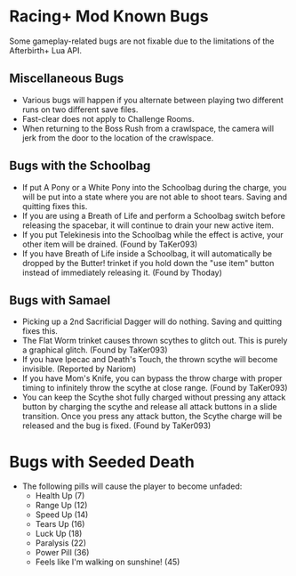 # Racing+ Mod Known Bugs

Some gameplay-related bugs are not fixable due to the limitations of the Afterbirth+ Lua API.

## Miscellaneous Bugs

* Various bugs will happen if you alternate between playing two different runs on two different save files.
* Fast-clear does not apply to Challenge Rooms.
* When returning to the Boss Rush from a crawlspace, the camera will jerk from the door to the location of the crawlspace.

## Bugs with the Schoolbag

* If put A Pony or a White Pony into the Schoolbag during the charge, you will be put into a state where you are not able to shoot tears. Saving and quitting fixes this.
* If you are using a Breath of Life and perform a Schoolbag switch before releasing the spacebar, it will continue to drain your new active item.
* If you put Telekinesis into the Schoolbag while the effect is active, your other item will be drained. (Found by TaKer093)
* If you have Breath of Life inside a Schoolbag, it will automatically be dropped by the Butter! trinket if you hold down the "use item" button instead of immediately releasing it. (Found by Thoday)

## Bugs with Samael

* Picking up a 2nd Sacrificial Dagger will do nothing. Saving and quitting fixes this.
* The Flat Worm trinket causes thrown scythes to glitch out. This is purely a graphical glitch. (Found by TaKer093)
* If you have Ipecac and Death's Touch, the thrown scythe will become invisible. (Reported by Nariom)
* If you have Mom's Knife, you can bypass the throw charge with proper timing to infinitely throw the scythe at close range. (Found by TaKer093)
* You can keep the Scythe shot fully charged without pressing any attack button by charging the scythe and release all attack buttons in a slide transition. Once you press any attack button, the Scythe charge will be released and the bug is fixed. (Found by TaKer093)

# Bugs with Seeded Death

* The following pills will cause the player to become unfaded:
  * Health Up (7)
  * Range Up (12)
  * Speed Up (14)
  * Tears Up (16)
  * Luck Up (18)
  * Paralysis (22)
  * Power Pill (36)
  * Feels like I'm walking on sunshine! (45)

